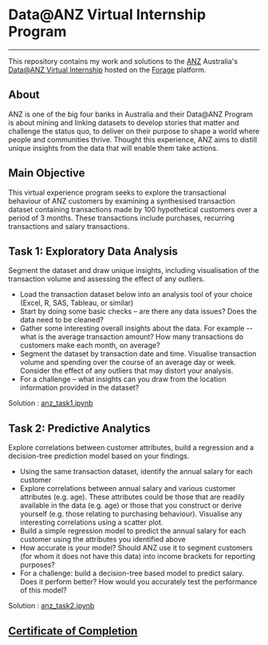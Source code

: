 # Data@ANZ Virtual Internship Program
***
This repository contains my work and solutions to the [ANZ](https://www.anz.com.au/personal/) Australia's [Data@ANZ Virtual Internship](https://www.theforage.com/virtual-internships/prototype/ZLJCsrpkHo9pZBJNY/Data@ANZ%20Program) hosted on the [Forage](https://www.theforage.com/) platform.

## About
ANZ is one of the big four banks in Australia and their Data@ANZ Program is about mining and linking datasets to develop stories that matter and challenge the status quo, to deliver on their purpose to shape a world where people and communities thrive. Thought this experience, ANZ aims to distill unique insights from the data that will enable them take actions.

## Main Objective
This virtual experience program seeks to explore the transactional behaviour of ANZ customers by examining a synthesised transaction dataset containing transactions made by 100 hypothetical customers over a period of 3 months. These transactions include purchases, recurring transactions and salary transactions.

## Task 1: Exploratory Data Analysis
Segment the dataset and draw unique insights, including visualisation of the transaction volume and assessing the effect of any outliers.

- Load the transaction dataset below into an analysis tool of your choice (Excel, R, SAS, Tableau, or similar)
- Start by doing some basic checks – are there any data issues? Does the data need to be cleaned?
- Gather some interesting overall insights about the data. For example -- what is the average transaction amount? How many transactions do customers make each month, on average?
- Segment the dataset by transaction date and time. Visualise transaction volume and spending over the course of an average day or week. Consider the effect of any outliers that may distort your analysis.
- For a challenge – what insights can you draw from the location information provided in the dataset?

Solution : [anz_task1.ipynb](https://github.com/tapojoyde/ANZ-Data-Internship/blob/main/anz_task1.ipynb)

## Task 2: Predictive Analytics
Explore correlations between customer attributes, build a regression and a decision-tree prediction model based on your findings.

- Using the same transaction dataset, identify the annual salary for each customer
- Explore correlations between annual salary and various customer attributes (e.g. age). These attributes could be those that are readily available in the data (e.g. age) or those that you construct or derive yourself (e.g. those relating to purchasing behaviour). Visualise any interesting correlations using a scatter plot.
- Build a simple regression model to predict the annual salary for each customer using the attributes you identified above
- How accurate is your model? Should ANZ use it to segment customers (for whom it does not have this data) into income brackets for reporting purposes?
- For a challenge: build a decision-tree based model to predict salary. Does it perform better? How would you accurately test the performance of this model?

Solution : [anz_task2.ipynb](https://github.com/tapojoyde/ANZ-Data-Internship/blob/main/anz_task2.ipynb)

## [Certificate of Completion](https://github.com/tapojoyde/ANZ-Data-Internship/blob/main/ANZ_Data_Completion_Certificate.pdf)
